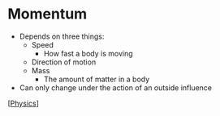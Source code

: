 # Momentum

- Depends on three things:
  - Speed
    - How fast a body is moving
  - Direction of motion
  - Mass
    - The amount of matter in a body
- Can only change under the action of an outside influence

[[Physics]]

[//begin]: # "Autogenerated link references for markdown compatibility"
[Physics]: physics "Physics"
[//end]: # "Autogenerated link references"